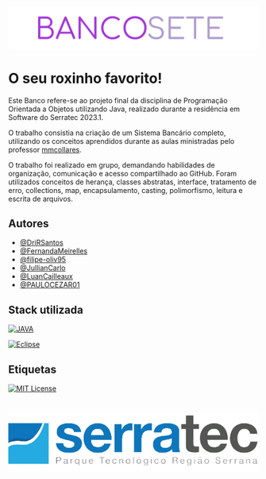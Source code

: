 
![Logo](https://github.com/filipe-oliv95/TrabalhoBancoPOO_Grupo7/blob/main/fotos/bancoSeteLogo.png?raw=true)

# O seu roxinho favorito!

Este Banco refere-se ao projeto final da disciplina de Programação Orientada a Objetos utilizando Java, realizado durante a residência em Software do Serratec 2023.1.

O trabalho consistia na criação de um Sistema Bancário completo, utilizando os conceitos aprendidos durante as aulas ministradas pelo professor [mmcollares](https://github.com/mmcollares).

O trabalho foi realizado em grupo, demandando habilidades de organização, comunicação e acesso compartilhado ao GitHub. Foram utilizados conceitos de herança, classes abstratas, interface, tratamento de erro, collections, map, encapsulamento, casting, polimorfismo, leitura e escrita de arquivos.


## Autores



- [@DriRSantos](https://github.com/DriRSantos/)
- [@FernandaMeirelles](https://github.com/FernandaMeirelles)
- [@filipe-oliv95](https://github.com/filipe-oliv95)
- [@JullianCarlo](https://github.com/JullianCarlo)
- [@LuanCailleaux](https://github.com/LuanCailleaux)
- [@PAULOCEZAR01](https://github.com/PAULOCEZAR01)
## Stack utilizada

[![JAVA](https://img.shields.io/badge/Java-ED8B00?style=for-the-badge&logo=openjdk&logoColor=white)](https://shields.io/)

 [![Eclipse](https://img.shields.io/badge/Eclipse-2C2255?style=for-the-badge&logo=eclipse&logoColor=white)](https://shields.io/)


## Etiquetas

[![MIT License](https://img.shields.io/badge/License-MIT-green.svg)](https://choosealicense.com/licenses/mit/)




#
![Logo](https://github.com/filipe-oliv95/TrabalhoBancoPOO_Grupo7/blob/main/fotos/serratecLogo.png?raw=true)
